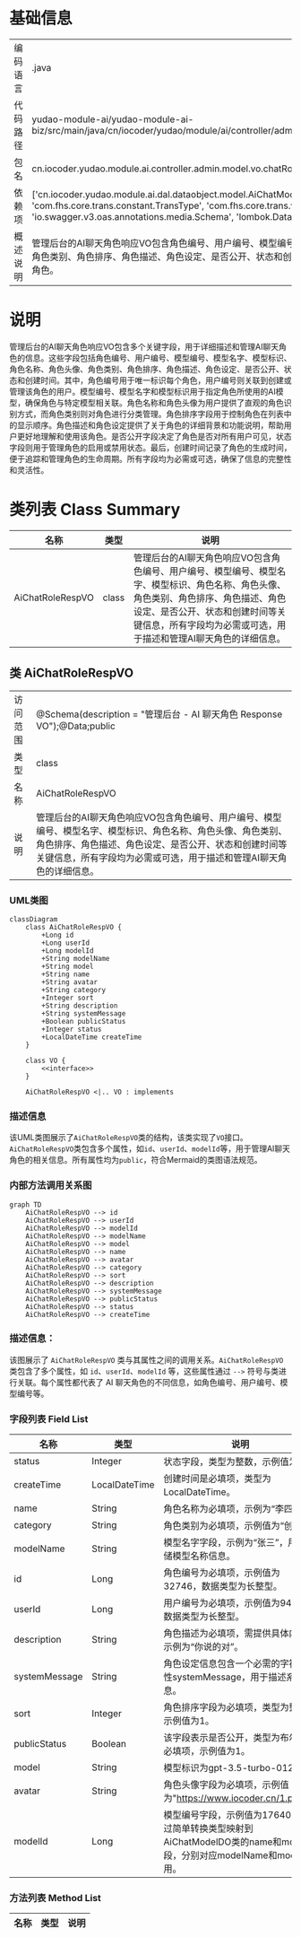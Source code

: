 # 基础信息

|      |      |
|------|------|
| 编码语言 | .java |
| 代码路径 | yudao-module-ai/yudao-module-ai-biz/src/main/java/cn/iocoder/yudao/module/ai/controller/admin/model/vo/chatRole/AiChatRoleRespVO.java |
| 包名 | cn.iocoder.yudao.module.ai.controller.admin.model.vo.chatRole |
| 依赖项 | ['cn.iocoder.yudao.module.ai.dal.dataobject.model.AiChatModelDO', 'com.fhs.core.trans.anno.Trans', 'com.fhs.core.trans.constant.TransType', 'com.fhs.core.trans.vo.VO', 'io.swagger.v3.oas.annotations.media.Schema', 'lombok.Data', 'java.time.LocalDateTime'] |
| 概述说明 | 管理后台的AI聊天角色响应VO包含角色编号、用户编号、模型编号、模型名字、模型标识、角色名称、角色头像、角色类别、角色排序、角色描述、角色设定、是否公开、状态和创建时间等关键信息，用于详细描述和管理AI聊天角色。 |

# 说明

管理后台的AI聊天角色响应VO包含多个关键字段，用于详细描述和管理AI聊天角色的信息。这些字段包括角色编号、用户编号、模型编号、模型名字、模型标识、角色名称、角色头像、角色类别、角色排序、角色描述、角色设定、是否公开、状态和创建时间。其中，角色编号用于唯一标识每个角色，用户编号则关联到创建或管理该角色的用户。模型编号、模型名字和模型标识用于指定角色所使用的AI模型，确保角色与特定模型相关联。角色名称和角色头像为用户提供了直观的角色识别方式，而角色类别则对角色进行分类管理。角色排序字段用于控制角色在列表中的显示顺序。角色描述和角色设定提供了关于角色的详细背景和功能说明，帮助用户更好地理解和使用该角色。是否公开字段决定了角色是否对所有用户可见，状态字段则用于管理角色的启用或禁用状态。最后，创建时间记录了角色的生成时间，便于追踪和管理角色的生命周期。所有字段均为必需或可选，确保了信息的完整性和灵活性。

# 类列表 Class Summary

| 名称   | 类型  | 说明 |
|-------|------|-------------|
| AiChatRoleRespVO | class | 管理后台的AI聊天角色响应VO包含角色编号、用户编号、模型编号、模型名字、模型标识、角色名称、角色头像、角色类别、角色排序、角色描述、角色设定、是否公开、状态和创建时间等关键信息，所有字段均为必需或可选，用于描述和管理AI聊天角色的详细信息。 |



## 类 AiChatRoleRespVO

|      |      |
|------|------|
| 访问范围 | @Schema(description = "管理后台 - AI 聊天角色 Response VO");@Data;public |
| 类型 | class |
| 名称 | AiChatRoleRespVO |
| 说明 | 管理后台的AI聊天角色响应VO包含角色编号、用户编号、模型编号、模型名字、模型标识、角色名称、角色头像、角色类别、角色排序、角色描述、角色设定、是否公开、状态和创建时间等关键信息，所有字段均为必需或可选，用于描述和管理AI聊天角色的详细信息。 |


### UML类图

```mermaid
classDiagram
    class AiChatRoleRespVO {
        +Long id
        +Long userId
        +Long modelId
        +String modelName
        +String model
        +String name
        +String avatar
        +String category
        +Integer sort
        +String description
        +String systemMessage
        +Boolean publicStatus
        +Integer status
        +LocalDateTime createTime
    }

    class VO {
        <<interface>>
    }

    AiChatRoleRespVO <|.. VO : implements
```

### 描述信息
该UML类图展示了`AiChatRoleRespVO`类的结构，该类实现了`VO`接口。`AiChatRoleRespVO`类包含多个属性，如`id`、`userId`、`modelId`等，用于管理AI聊天角色的相关信息。所有属性均为`public`，符合Mermaid的类图语法规范。


### 内部方法调用关系图

```mermaid
graph TD
    AiChatRoleRespVO --> id
    AiChatRoleRespVO --> userId
    AiChatRoleRespVO --> modelId
    AiChatRoleRespVO --> modelName
    AiChatRoleRespVO --> model
    AiChatRoleRespVO --> name
    AiChatRoleRespVO --> avatar
    AiChatRoleRespVO --> category
    AiChatRoleRespVO --> sort
    AiChatRoleRespVO --> description
    AiChatRoleRespVO --> systemMessage
    AiChatRoleRespVO --> publicStatus
    AiChatRoleRespVO --> status
    AiChatRoleRespVO --> createTime
```

### 描述信息：
该图展示了 `AiChatRoleRespVO` 类与其属性之间的调用关系。`AiChatRoleRespVO` 类包含了多个属性，如 `id`、`userId`、`modelId` 等，这些属性通过 `-->` 符号与类进行关联。每个属性都代表了 AI 聊天角色的不同信息，如角色编号、用户编号、模型编号等。

### 字段列表 Field List

| 名称  | 类型  | 说明 |
|-------|-------|------|
| status | Integer | 状态字段，类型为整数，示例值为1。 |
| createTime | LocalDateTime | 创建时间是必填项，类型为LocalDateTime。 |
| name | String | 角色名称为必填项，示例为“李四”。 |
| category | String | 角色类别为必填项，示例值为“创作”。 |
| modelName | String | 模型名字字段，示例为“张三”，用于存储模型名称信息。 |
| id | Long | 角色编号为必填项，示例值为32746，数据类型为长整型。 |
| userId | Long | 用户编号为必填项，示例值为9442，数据类型为长整型。 |
| description | String | 角色描述为必填项，需提供具体内容，示例为“你说的对”。 |
| systemMessage | String | 角色设定信息包含一个必需的字符串属性systemMessage，用于描述系统消息。 |
| sort | Integer | 角色排序字段为必填项，类型为整数，示例值为1。 |
| publicStatus | Boolean | 该字段表示是否公开，类型为布尔值，必填项，示例值为1。 |
| model | String | 模型标识为gpt-3.5-turbo-0125。 |
| avatar | String | 角色头像字段为必填项，示例值为"https://www.iocoder.cn/1.png"。 |
| modelId | Long | 模型编号字段，示例值为17640，通过简单转换类型映射到AiChatModelDO类的name和model字段，分别对应modelName和model引用。 |

### 方法列表 Method List

| 名称  | 类型  | 说明 |
|-------|-------|------|




